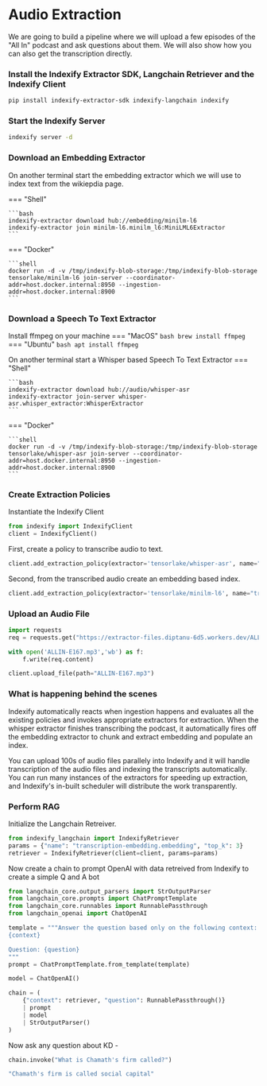 # Audio Extraction

We are going to build a pipeline where we will upload a few episodes of the "All In" podcast and ask questions about them. We will also show how you can also get the transcription directly.

### Install the Indexify Extractor SDK, Langchain Retriever and the Indexify Client
```bash
pip install indexify-extractor-sdk indexify-langchain indexify
```

### Start the Indexify Server
```bash
indexify server -d
```

### Download an Embedding Extractor
On another terminal start the embedding extractor which we will use to index text from the wikiepdia page.

=== "Shell"

    ```bash
    indexify-extractor download hub://embedding/minilm-l6
    indexify-extractor join minilm-l6.minilm_l6:MiniLML6Extractor
    ```
  
=== "Docker"

    ```shell
    docker run -d -v /tmp/indexify-blob-storage:/tmp/indexify-blob-storage tensorlake/minilm-l6 join-server --coordinator-addr=host.docker.internal:8950 --ingestion-addr=host.docker.internal:8900
    ```

### Download a Speech To Text Extractor
Install ffmpeg on your machine 
=== "MacOS"
    ```bash
    brew install ffmpeg
    ```
=== "Ubuntu"
    ```bash
    apt install ffmpeg
    ```

On another terminal start a Whisper based Speech To Text Extractor
=== "Shell"

    ```bash
    indexify-extractor download hub://audio/whisper-asr
    indexify-extractor join-server whisper-asr.whisper_extractor:WhisperExtractor 
    ```
=== "Docker"

    ```shell
    docker run -d -v /tmp/indexify-blob-storage:/tmp/indexify-blob-storage tensorlake/whisper-asr join-server --coordinator-addr=host.docker.internal:8950 --ingestion-addr=host.docker.internal:8900
    ```


### Create Extraction Policies
Instantiate the Indexify Client 
```python
from indexify import IndexifyClient
client = IndexifyClient()
```

First, create a policy to transcribe audio to text.
```python
client.add_extraction_policy(extractor='tensorlake/whisper-asr', name="audio-transcription")
```

Second, from the transcribed audio create an embedding based index.
```python
client.add_extraction_policy(extractor='tensorlake/minilm-l6', name="transcription-embedding", content_source="audio-transcription")
```

### Upload an Audio File
```python
import requests
req = requests.get("https://extractor-files.diptanu-6d5.workers.dev/ALLIN-E167.mp3")

with open('ALLIN-E167.mp3','wb') as f:
    f.write(req.content)
```

```python
client.upload_file(path="ALLIN-E167.mp3")
```

### What is happening behind the scenes
Indexify automatically reacts when ingestion happens and evaluates all the existing policies and invokes appropriate extractors for extraction. When the whisper extractor finishes transcribing the podcast, it automatically fires off the embedding extractor to chunk and extract embedding and populate an index. 

You can upload 100s of audio files parallely into Indexify and it will handle transcription of the audio files and indexing the transcripts automatically. You can run many instances of the extractors for speeding up extraction, and Indexify's in-built scheduler will distribute the work transparently. 

### Perform RAG

Initialize the Langchain Retreiver.
```python
from indexify_langchain import IndexifyRetriever
params = {"name": "transcription-embedding.embedding", "top_k": 3}
retriever = IndexifyRetriever(client=client, params=params)
```

Now create a chain to prompt OpenAI with data retreived from Indexify to create a simple Q and A bot
```python
from langchain_core.output_parsers import StrOutputParser
from langchain_core.prompts import ChatPromptTemplate
from langchain_core.runnables import RunnablePassthrough
from langchain_openai import ChatOpenAI
```

```python
template = """Answer the question based only on the following context:
{context}

Question: {question}
"""
prompt = ChatPromptTemplate.from_template(template)

model = ChatOpenAI()

chain = (
    {"context": retriever, "question": RunnablePassthrough()}
    | prompt
    | model
    | StrOutputParser()
)
```
Now ask any question about KD -
```python
chain.invoke("What is Chamath's firm called?")
```

```bash
"Chamath's firm is called social capital"
```


